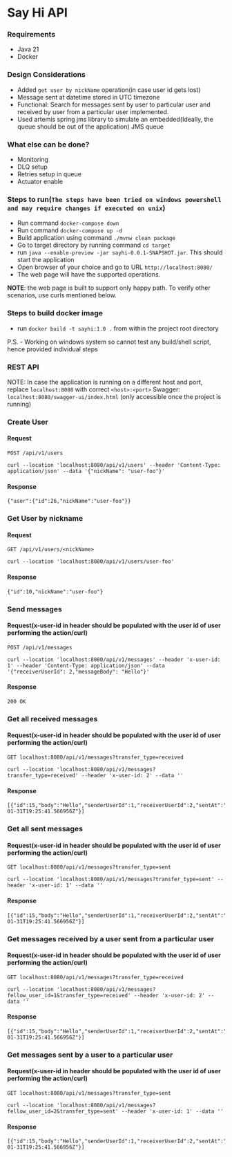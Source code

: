 # Say Hi API

### Requirements
- Java 21
- Docker

### Design Considerations
- Added `get user by nickName` operation(in case user id gets lost) 
- Message sent at datetime stored in UTC timezone
- Functional: Search for messages sent by user to particular user and received by user from a particular user implemented.
- Used artemis spring jms library to simulate an embedded(Ideally, the queue should be out of the application) JMS queue

### What else can be done?
- Monitoring
- DLQ setup
- Retries setup in queue
- Actuator enable

### Steps to run(`The steps have been tried on windows powershell and may require changes if executed on unix`)
- Run command `docker-compose down`
- Run command `docker-compose up -d`
- Build application using command
  `./mvnw clean package`
- Go to target directory by running command `cd target`
- run `java --enable-preview -jar sayhi-0.0.1-SNAPSHOT.jar`. This should start the application
- Open browser of your choice and go to URL `http://localhost:8080/`
- The web page will have the supported operations.

<b>NOTE</b>: the web page is built to support only happy path. To verify other scenarios, use curls mentioned below.

### Steps to build docker image
- run `docker build -t sayhi:1.0 .` from within the project root directory

P.S. - Working on windows system so cannot test any build/shell script, hence provided individual steps


### REST API
NOTE: In case the application is running on a different host and port, replace `localhost:8080` with correct `<host>:<port>`
Swagger: `localhost:8080/swagger-ui/index.html` (only accessible once the project is running)

### Create User
#### Request
`POST /api/v1/users`
    
    curl --location 'localhost:8080/api/v1/users' --header 'Content-Type: application/json' --data '{"nickName": "user-foo"}'

#### Response
    {"user":{"id":26,"nickName":"user-foo"}}

### Get User by nickname
#### Request
`GET /api/v1/users/<nickName>`

    curl --location 'localhost:8080/api/v1/users/user-foo'

#### Response
    {"id":10,"nickName":"user-foo"}

### Send messages
#### Request(x-user-id in header should be populated with the user id of user performing the action/curl)
`POST /api/v1/messages`

    curl --location 'localhost:8080/api/v1/messages' --header 'x-user-id: 1' --header 'Content-Type: application/json' --data '{"receiverUserId": 2,"messageBody": "Hello"}'

#### Response
    200 OK

### Get all received messages 
#### Request(x-user-id in header should be populated with the user id of user performing the action/curl)
`GET localhost:8080/api/v1/messages?transfer_type=received`

    curl --location 'localhost:8080/api/v1/messages?transfer_type=received' --header 'x-user-id: 2' --data ''

#### Response
    [{"id":15,"body":"Hello","senderUserId":1,"receiverUserId":2,"sentAt":"2024-01-31T19:25:41.566956Z"}]

### Get all sent messages
#### Request(x-user-id in header should be populated with the user id of user performing the action/curl)
`GET localhost:8080/api/v1/messages?transfer_type=sent`

    curl --location 'localhost:8080/api/v1/messages?transfer_type=sent' --header 'x-user-id: 1' --data ''

#### Response
    [{"id":15,"body":"Hello","senderUserId":1,"receiverUserId":2,"sentAt":"2024-01-31T19:25:41.566956Z"}]


### Get messages received by a user sent from a particular user
#### Request(x-user-id in header should be populated with the user id of user performing the action/curl)
`GET localhost:8080/api/v1/messages?transfer_type=received`

    curl --location 'localhost:8080/api/v1/messages?fellow_user_id=1&transfer_type=received' --header 'x-user-id: 2' --data ''

#### Response
    [{"id":15,"body":"Hello","senderUserId":1,"receiverUserId":2,"sentAt":"2024-01-31T19:25:41.566956Z"}]

### Get messages sent by a user to a particular user
#### Request(x-user-id in header should be populated with the user id of user performing the action/curl)
`GET localhost:8080/api/v1/messages?transfer_type=sent`

    curl --location 'localhost:8080/api/v1/messages?fellow_user_id=2&transfer_type=sent' --header 'x-user-id: 1' --data ''

#### Response
    [{"id":15,"body":"Hello","senderUserId":1,"receiverUserId":2,"sentAt":"2024-01-31T19:25:41.566956Z"}]

